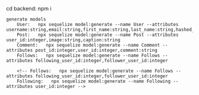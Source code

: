 cd backend:
    npm i

    generate models
        User:   npx sequelize model:generate --name User --attributes username:string,email:string,first_name:string,last_name:string,hashed_password:string
        Post:   npx sequelize model:generate --name Post --attributes user_id:integer,image:string,caption:string
        Comment:   npx sequelize model:generate --name Comment --attributes post_id:integer,user_id:integer,comment:string
        Follows:   npx sequelize model:generate --name Follows --attributes following_user_id:integer,follower_user_id:integer

        <!-- Follows:   npx sequelize model:generate --name Follows --attributes following_user_id:integer,follower_user_id:integer
        Following:   npx sequelize model:generate --name Following --attributes user_id:integer -->
